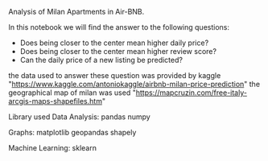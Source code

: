 Analysis of Milan Apartments in Air-BNB.

In this notebook we will find the answer to the following questions:
- Does being closer to the center mean higher daily price?
- Does being closer to the center mean higher review score?
- Can the daily price of a new listing be predicted?

the data used to answer these question was provided by kaggle "https://www.kaggle.com/antoniokaggle/airbnb-milan-price-prediction"
the geographical map of milan was used "https://mapcruzin.com/free-italy-arcgis-maps-shapefiles.htm"

Library used
Data Analysis:
	pandas
	numpy

Graphs:
	matplotlib
	geopandas
	shapely

Machine Learning:
	sklearn